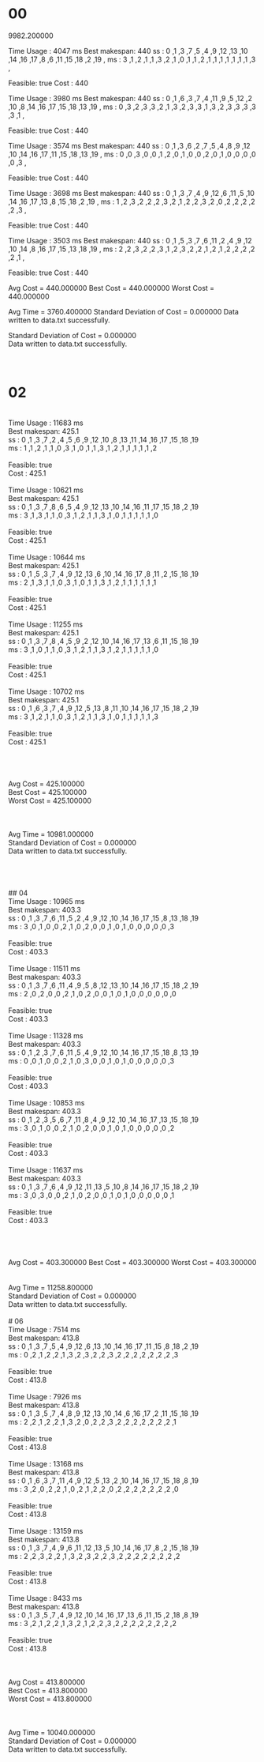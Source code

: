 # 00

 9982.200000 <br>

Time Usage : 4047 ms
Best makespan: 440
ss : 0    ,1    ,3    ,7    ,5    ,4    ,9    ,12   ,13   ,10   ,14   ,16   ,17   ,8    ,6    ,11   ,15   ,18   ,2    ,19   ,
ms : 3    ,1    ,2    ,1    ,1    ,3    ,2    ,1    ,0    ,1    ,1    ,2    ,1    ,1    ,1    ,1    ,1    ,1    ,1    ,3    ,

Feasible: true
Cost : 440

Time Usage : 3980 ms
Best makespan: 440
ss : 0    ,1    ,6    ,3    ,7    ,4    ,11   ,9    ,5    ,12   ,2    ,10   ,8    ,14   ,16   ,17   ,15   ,18   ,13   ,19   ,
ms : 0    ,3    ,2    ,3    ,3    ,2    ,1    ,3    ,2    ,3    ,3    ,1    ,3    ,2    ,3    ,3    ,3    ,3    ,3    ,1    ,

Feasible: true
Cost : 440

Time Usage : 3574 ms
Best makespan: 440
ss : 0    ,1    ,3    ,6    ,2    ,7    ,5    ,4    ,8    ,9    ,12   ,10   ,14   ,16   ,17   ,11   ,15   ,18   ,13   ,19   ,
ms : 0    ,0    ,3    ,0    ,0    ,1    ,2    ,0    ,1    ,0    ,0    ,2    ,0    ,1    ,0    ,0    ,0    ,0    ,0    ,3    ,

Feasible: true
Cost : 440

Time Usage : 3698 ms
Best makespan: 440
ss : 0    ,1    ,3    ,7    ,4    ,9    ,12   ,6    ,11   ,5    ,10   ,14   ,16   ,17   ,13   ,8    ,15   ,18   ,2    ,19   ,
ms : 1    ,2    ,3    ,2    ,2    ,2    ,3    ,2    ,1    ,2    ,2    ,3    ,2    ,0    ,2    ,2    ,2    ,2    ,2    ,3    ,

Feasible: true
Cost : 440

Time Usage : 3503 ms
Best makespan: 440
ss : 0    ,1    ,5    ,3    ,7    ,6    ,11   ,2    ,4    ,9    ,12   ,10   ,14   ,8    ,16   ,17   ,15   ,13   ,18   ,19   ,
ms : 2    ,2    ,3    ,2    ,2    ,3    ,1    ,2    ,3    ,2    ,2    ,1    ,2    ,1    ,2    ,2    ,2    ,2    ,2    ,1    ,

Feasible: true
Cost : 440

Avg Cost = 440.000000
Best Cost = 440.000000
Worst Cost = 440.000000

Avg Time = 3760.400000
Standard Deviation of Cost = 0.000000
Data written to data.txt successfully.

Standard Deviation of Cost = 0.000000<br>
Data written to data.txt successfully.<br>
<br>
<br>

# 02

<br>
Time Usage : 11683 ms<br>
Best makespan: 425.1<br>
ss : 0    ,1    ,3    ,7    ,2    ,4    ,5    ,6    ,9    ,12   ,10   ,8    ,13   ,11   ,14   ,16   ,17   ,15   ,18   ,19   <br>
ms : 1    ,1    ,2    ,1    ,1    ,0    ,3    ,1    ,0    ,1    ,1    ,3    ,1    ,2    ,1    ,1    ,1    ,1    ,1    ,2    <br>
<br>
Feasible: true<br>
Cost : 425.1<br>
<br>
Time Usage : 10621 ms<br>
Best makespan: 425.1<br>
ss : 0    ,1    ,3    ,7    ,8    ,6    ,5    ,4    ,9    ,12   ,13   ,10   ,14   ,16   ,11   ,17   ,15   ,18   ,2    ,19   <br>
ms : 3    ,1    ,3    ,1    ,1    ,0    ,3    ,1    ,2    ,1    ,1    ,3    ,1    ,0    ,1    ,1    ,1    ,1    ,1    ,0    <br>
<br>
Feasible: true<br>
Cost : 425.1<br>
<br>
Time Usage : 10644 ms<br>
Best makespan: 425.1<br>
ss : 0    ,1    ,5    ,3    ,7    ,4    ,9    ,12   ,13   ,6    ,10   ,14   ,16   ,17   ,8    ,11   ,2    ,15   ,18   ,19   <br>
ms : 2    ,1    ,3    ,1    ,1    ,0    ,3    ,1    ,0    ,1    ,1    ,3    ,1    ,2    ,1    ,1    ,1    ,1    ,1    ,1    <br>
<br>
Feasible: true<br>
Cost : 425.1<br>
<br>
Time Usage : 11255 ms<br>
Best makespan: 425.1<br>
ss : 0    ,1    ,3    ,7    ,8    ,4    ,5    ,9    ,2    ,12   ,10   ,14   ,16   ,17   ,13   ,6    ,11   ,15   ,18   ,19   <br>
ms : 3    ,1    ,0    ,1    ,1    ,0    ,3    ,1    ,2    ,1    ,1    ,3    ,1    ,2    ,1    ,1    ,1    ,1    ,1    ,0    <br>
<br>
Feasible: true<br>
Cost : 425.1<br>
<br>
Time Usage : 10702 ms<br>
Best makespan: 425.1<br>
ss : 0    ,1    ,6    ,3    ,7    ,4    ,9    ,12   ,5    ,13   ,8    ,11   ,10   ,14   ,16   ,17   ,15   ,18   ,2    ,19   <br>
ms : 3    ,1    ,2    ,1    ,1    ,0    ,3    ,1    ,2    ,1    ,1    ,3    ,1    ,0    ,1    ,1    ,1    ,1    ,1    ,3    <br>
<br>
Feasible: true<br>
Cost : 425.1<br>
<br>
<br>
<br>
<br>
Avg Cost = 425.100000<br>
Best Cost = 425.100000<br>
Worst Cost = 425.100000<br>
<br>
<br>
<br>
Avg Time = 10981.000000<br>
Standard Deviation of Cost = 0.000000<br>
Data written to data.txt successfully.<br>
<br>
<br>
<br>
<br>
## 04
<br>
Time Usage : 10965 ms<br>
Best makespan: 403.3<br>
ss : 0    ,1    ,3    ,7    ,6    ,11   ,5    ,2    ,4    ,9    ,12   ,10   ,14   ,16   ,17   ,15   ,8    ,13   ,18   ,19   <br>
ms : 3    ,0    ,1    ,0    ,0    ,2    ,1    ,0    ,2    ,0    ,0    ,1    ,0    ,1    ,0    ,0    ,0    ,0    ,0    ,3    <br>
<br>
Feasible: true<br>
Cost : 403.3<br>
<br>
Time Usage : 11511 ms<br>
Best makespan: 403.3<br>
ss : 0    ,1    ,3    ,7    ,6    ,11   ,4    ,9    ,5    ,8    ,12   ,13   ,10   ,14   ,16   ,17   ,15   ,18   ,2    ,19   <br>
ms : 2    ,0    ,2    ,0    ,0    ,2    ,1    ,0    ,2    ,0    ,0    ,1    ,0    ,1    ,0    ,0    ,0    ,0    ,0    ,0    <br>
<br>
Feasible: true<br>
Cost : 403.3<br>
<br>
Time Usage : 11328 ms<br>
Best makespan: 403.3<br>
ss : 0    ,1    ,2    ,3    ,7    ,6    ,11   ,5    ,4    ,9    ,12   ,10   ,14   ,16   ,17   ,15   ,18   ,8    ,13   ,19   <br>
ms : 0    ,0    ,1    ,0    ,0    ,2    ,1    ,0    ,3    ,0    ,0    ,1    ,0    ,1    ,0    ,0    ,0    ,0    ,0    ,3   <br>
<br>
Feasible: true<br>
Cost : 403.3<br>
<br>
Time Usage : 10853 ms<br>
Best makespan: 403.3<br>
ss : 0    ,1    ,2    ,3    ,5    ,6    ,7    ,11   ,8    ,4    ,9    ,12   ,10   ,14   ,16   ,17   ,13   ,15   ,18   ,19   <br>
ms : 3    ,0    ,1    ,0    ,0    ,2    ,1    ,0    ,2    ,0    ,0    ,1    ,0    ,1    ,0    ,0    ,0    ,0    ,0    ,2    <br>
<br>
Feasible: true<br>
Cost : 403.3<br>
<br>
Time Usage : 11637 ms<br>
Best makespan: 403.3<br>
ss : 0    ,1    ,3    ,7    ,6    ,4    ,9    ,12   ,11   ,13   ,5    ,10   ,8    ,14   ,16   ,17   ,15   ,18   ,2    ,19   <br>
ms : 3    ,0    ,3    ,0    ,0    ,2    ,1    ,0    ,2    ,0    ,0    ,1    ,0    ,1    ,0    ,0    ,0    ,0    ,0    ,1    <br>
<br>
Feasible: true<br>
Cost : 403.3 <br>
<br>
<br>
<br>
<br>
Avg Cost = 403.300000
Best Cost = 403.300000
Worst Cost = 403.300000
<br>
<br>
<br>
Avg Time = 11258.800000 <br>
Standard Deviation of Cost = 0.000000<br>
Data written to data.txt successfully.<br>
<br>
# 06
<br>
Time Usage : 7514 ms<br>
Best makespan: 413.8<br>
ss : 0    ,1    ,3    ,7    ,5    ,4    ,9    ,12   ,6    ,13   ,10   ,14   ,16   ,17   ,11   ,15   ,8    ,18   ,2    ,19   <br>
ms : 0    ,2    ,1    ,2    ,2    ,1    ,3    ,2    ,3    ,2    ,2    ,3    ,2    ,2    ,2    ,2    ,2    ,2    ,2    ,3    <br>
<br>
Feasible: true<br>
Cost : 413.8<br>
<br>
Time Usage : 7926 ms<br>
Best makespan: 413.8<br>
ss : 0    ,1    ,3    ,5    ,7    ,4    ,8    ,9    ,12   ,13   ,10   ,14   ,6    ,16   ,17   ,2    ,11   ,15   ,18   ,19  <br>
ms : 2    ,2    ,1    ,2    ,2    ,1    ,3    ,2    ,0    ,2    ,2    ,3    ,2    ,2    ,2    ,2    ,2    ,2    ,2    ,1    <br>
<br>
Feasible: true<br>
Cost : 413.8<br>
<br>
Time Usage : 13168 ms<br>
Best makespan: 413.8<br>
ss : 0    ,1    ,6    ,3    ,7    ,11   ,4    ,9    ,12   ,5    ,13   ,2    ,10   ,14   ,16   ,17   ,15   ,18   ,8    ,19   <br>
ms : 3    ,2    ,0    ,2    ,2    ,1    ,0    ,2    ,1    ,2    ,2    ,0    ,2    ,2    ,2    ,2    ,2    ,2    ,2    ,0    <br>
<br>
Feasible: true<br>
Cost : 413.8<br>
<br>
Time Usage : 13159 ms<br>
Best makespan: 413.8<br>
ss : 0    ,1    ,3    ,7    ,4    ,9    ,6    ,11   ,12   ,13   ,5    ,10   ,14   ,16   ,17   ,8    ,2    ,15   ,18   ,19   <br>
ms : 2    ,2    ,3    ,2    ,2    ,1    ,3    ,2    ,3    ,2    ,2    ,3    ,2    ,2    ,2    ,2    ,2    ,2    ,2    ,2    <br>
<br>
Feasible: true<br>
Cost : 413.8<br>
<br>
Time Usage : 8433 ms<br>
Best makespan: 413.8<br>
ss : 0    ,1    ,3    ,5    ,7    ,4    ,9    ,12   ,10   ,14   ,16   ,17   ,13   ,6    ,11   ,15   ,2    ,18   ,8    ,19   <br>
ms : 3    ,2    ,1    ,2    ,2    ,1    ,3    ,2    ,1    ,2    ,2    ,3    ,2    ,2    ,2    ,2    ,2    ,2    ,2    ,2    <br>
<br>
Feasible: true<br>
Cost : 413.8<br>
<br> 
<br>
<br>
Avg Cost = 413.800000<br>
Best Cost = 413.800000<br>
Worst Cost = 413.800000<br>
<br>
<br>
<br>
Avg Time = 10040.000000<br>
Standard Deviation of Cost = 0.000000<br>
Data written to data.txt successfully.<br>
<br>
